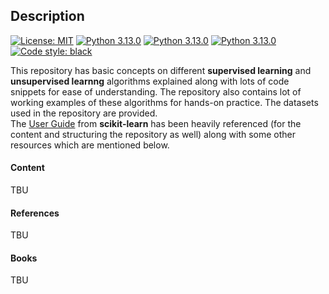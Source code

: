 ## Description


[![License: MIT](https://img.shields.io/badge/License-MIT-yellow.svg)](https://github.com/baksho/ml-handson/blob/main/LICENSE)
[![Python 3.13.0](https://img.shields.io/badge/python-2.7+-blue.svg)](https://www.python.org/downloads/release/python-3130/)
[![Python 3.13.0](https://img.shields.io/badge/Python-3776AB?logo=python&logoColor=fff)](https://www.python.org/downloads/release/python-3130/)
[![Python 3.13.0](https://img.shields.io/badge/python-3.13.0?logo=python&logoColor=fff&color=blue)](https://www.python.org/downloads/release/python-3130/)
[![Code style: black](https://img.shields.io/badge/code%20style-black-000000.svg)](https://github.com/psf/black)

This repository has basic concepts on different **supervised learning** and **unsupervised learnng** algorithms explained along with lots of code snippets for ease of understanding. The repository also contains lot of working examples of these algorithms for hands-on practice. The datasets used in the repository are provided.
<br>The [User Guide](https://scikit-learn.org/stable/user_guide.html) from **scikit-learn** has been heavily referenced (for the content and structuring the repository as well) along with some other resources which are mentioned below.

#### Content
TBU

#### References
TBU

#### Books
TBU
